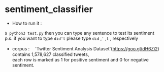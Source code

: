 # sentiment_classifier
* How to run it :

`$ python3 test.py`
then you can type any sentence to test its sentiment <br>
p.s. if you want to type `did't` please type `did` ,`'` ,`t` , respectively

* corpus :　
'Twitter Sentiment Analysis Dataset'(https://goo.gl/dH6Zi2) 
contains 1,578,627 classified tweets, <br>each row is marked as 1 for positive sentiment and 0 for negative sentiment.
            
